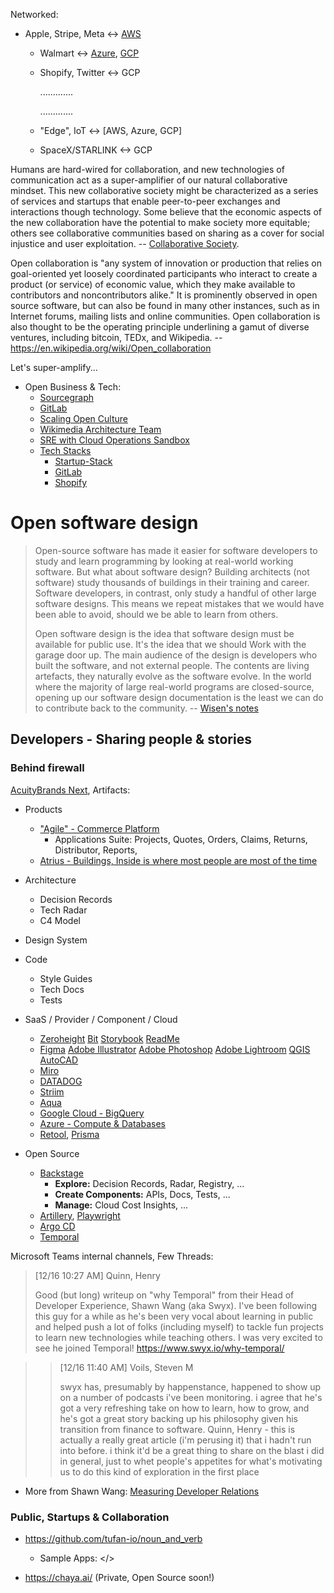 Networked:
- Apple, Stripe, Meta <-> [AWS](https://aws.amazon.com/solutions/case-studies) 
  - Walmart <-> [Azure](https://azure.microsoft.com/en-us/resources/customer-stories/), [GCP](https://cloud.google.com/customers)
  - Shopify, Twitter <-> GCP

     .............

     .............
  - "Edge", IoT <-> [AWS, Azure, GCP]
  - SpaceX/STARLINK <-> GCP

Humans are hard-wired for collaboration, and new technologies of communication act as a super-amplifier of our natural collaborative mindset. This new collaborative society might be characterized as a series of services and startups that enable peer-to-peer exchanges and interactions though technology. Some believe that the economic aspects of the new collaboration have the potential to make society more equitable; others see collaborative communities based on sharing as a cover for social injustice and user exploitation. -- [Collaborative Society](https://books.google.com/books?id=yLDMDwAAQBAJ). 
  
Open collaboration is "any system of innovation or production that relies on goal-oriented yet loosely coordinated participants who interact to create a product (or service) of economic value, which they make available to contributors and noncontributors alike." It is prominently observed in open source software, but can also be found in many other instances, such as in Internet forums, mailing lists and online communities. Open collaboration is also thought to be the operating principle underlining a gamut of diverse ventures, including bitcoin, TEDx, and Wikipedia. -- https://en.wikipedia.org/wiki/Open_collaboration

Let's super-amplify...

- Open Business & Tech:
  - [Sourcegraph](https://about.sourcegraph.com/about/)
  - [GitLab](https://about.gitlab.com/company/strategy/#why-is-this-page-public)
  - [Scaling Open Culture](https://opensource.zalando.com/)
  - [Wikimedia Architecture Team](https://www.mediawiki.org/wiki/Wikimedia_Architecture_Team)
  - [SRE with Cloud Operations Sandbox](https://cloud-ops-sandbox.dev/)
  - [Tech Stacks](https://stackshare.io/stacks)
    - [Startup-Stack](https://www.notion.so/Founders-Checklist-Startup-Stack-f24d0601ffc04abfb6b5faf86098371c)
    - [GitLab](https://about.gitlab.com/handbook/business-technology/tech-stack/)
    - [Shopify](https://shopify.engineering/e-commerce-at-scale-inside-shopifys-tech-stack)

# Open software design

> Open-source software has made it easier for software developers to study and learn programming by looking at real-world working software. But what about software design? Building architects (not software) study thousands of buildings in their training and career. Software developers, in contrast, only study a handful of other large software designs. This means we repeat mistakes that we would have been able to avoid, should we be able to learn from others.
>
> Open software design is the idea that software design must be available for public use. It's the idea that we should Work with the garage door up. The main audience of the design is developers who built the software, and not external people. The contents are living artefacts, they naturally evolve as the software evolve. In the world where the majority of large real-world programs are closed-source, opening up our software design documentation is the least we can do to contribute back to the community.
-- [Wisen's notes](https://notes.ceilfors.com/%C2%A7What's_top_of_mind.html)

## Developers - Sharing people & stories

### Behind firewall

[AcuityBrands Next](https://www.acuitybrands.com/), Artifacts:
- Products
  - ["Agile" - Commerce Platform](https://agile.acuitybrandslighting.net/) 
    - Applications Suite: Projects, Quotes, Orders, Claims, Returns, Distributor, Reports, 
  - [Atrius - Buildings, Inside is where most people are most of the time](https://atrius.com/) 

- Architecture 
  - Decision Records
  - Tech Radar
  - C4 Model
- Design System 
- Code 
  - Style Guides  
  - Tech Docs
  - Tests

- SaaS / Provider / Component / Cloud 
  - [Zeroheight](https://zeroheight.com/) [Bit](https://bit.dev/) [Storybook](https://storybook.js.org/) [ReadMe](https://readme.com/) 
  - [Figma](https://www.figma.com/) [Adobe Illustrator](https://creativecloud.adobe.com/) [Adobe Photoshop](https://creativecloud.adobe.com/) [Adobe Lightroom](https://creativecloud.adobe.com/) [QGIS](https://www.qgis.org/en/site/) [AutoCAD](https://web.autocad.com/login)
  - [Miro](https://miro.com/)
  - [DATADOG](https://www.datadoghq.com/)
  - [Striim](https://www.striim.com/)
  - [Aqua](https://www.aquasec.com/)
  - [Google Cloud - BigQuery](https://cloud.google.com/)
  - [Azure - Compute & Databases](https://azure.microsoft.com/)
  - [Retool](https://retool.com/), [Prisma](https://github.com/prisma) 
 
 - Open Source 
   - [Backstage](https://github.com/backstage/backstage) 
     - **Explore:** Decision Records, Radar, Registry, ...
     - **Create Components:** APIs, Docs, Tests, ...
     - **Manage:** Cloud Cost Insights, ...
   - [Artillery](https://github.com/artilleryio), [Playwright](https://github.com/microsoft/playwright)
   - [Argo CD](https://github.com/argoproj/argo-cd/)
   - [Temporal](https://github.com/temporalio/temporal)
  
 Microsoft Teams internal channels, Few Threads:   
   
> [12/16 10:27 AM] Quinn, Henry
>
> Good (but long) writeup on "why Temporal" from their Head of Developer Experience, Shawn Wang (aka Swyx).
> I've been following this guy for a while as he's been very vocal about learning in public and helped push a lot of folks (including myself) to tackle fun projects to learn new technologies while teaching others. I was very excited to see he joined Temporal! https://www.swyx.io/why-temporal/

>> [12/16 11:40 AM] Voils, Steven M
>> 
>> swyx has, presumably by happenstance, happened to show up on a number of podcasts i've been monitoring.  i agree that he's got a very refreshing take on how to learn, how to grow, and he's got a great story backing up his philosophy given his transition from finance to software. Quinn, Henry - this is actually a really great article (i'm perusing it) that i hadn't run into before.  i think it'd be a great thing to share on the blast i did in general, just to whet people's appetites for what's motivating us to do this kind of exploration in the first place

- More from Shawn Wang: [Measuring Developer Relations](https://www.swyx.io/measuring-devrel/)

### Public, Startups & Collaboration

- https://github.com/tufan-io/noun_and_verb 
  - Sample Apps: </>

- https://chaya.ai/ (Private, Open Source soon!)



